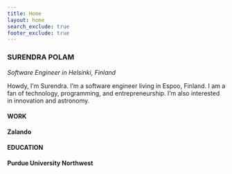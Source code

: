```yaml
---
title: Home
layout: home
search_exclude: true
footer_exclude: true
---
```


### SURENDRA POLAM

_Software Engineer in Helsinki, Finland_


Howdy, I’m Surendra. I’m a software engineer living in Espoo, Finland. I am a fan of technology, programming, and
entrepreneurship. I’m also interested in innovation and astronomy.

#### WORK

**Zalando**

#### EDUCATION

**Purdue University Northwest**